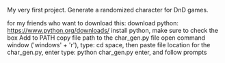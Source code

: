 My very first project.
Generate a randomized character for DnD games.

for my friends who want to download this:
download python: https://www.python.org/downloads/
install python, make sure to check the box Add to PATH
copy file path to the char_gen.py file
open command window ('windows' + 'r'), 
type: cd
space, then paste file location for the char_gen.py, enter
type: python char_gen.py
enter, and follow prompts
